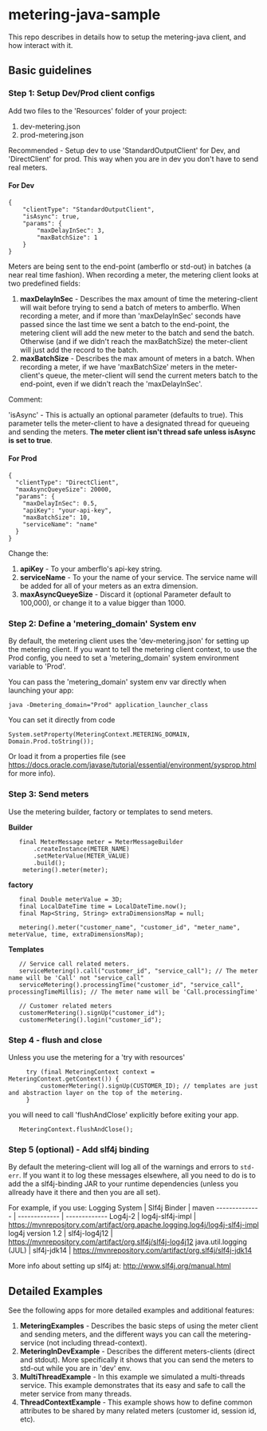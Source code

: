 # metering-java-sample
This repo describes in details how to setup the metering-java client, and how interact with it.

## Basic guidelines
### Step 1: Setup Dev/Prod client configs
Add two files to the 'Resources' folder of your project:
1. dev-metering.json
2. prod-metering.json

Recommended - Setup dev to use 'StandardOutputClient' for Dev, and 'DirectClient' for prod. This way when you are in 
dev you don't have to send real meters.

#### For Dev
```
{
    "clientType": "StandardOutputClient",
    "isAsync": true,
    "params": {
        "maxDelayInSec": 3,
        "maxBatchSize": 1
    }
}
```

Meters are being sent to the end-point (amberflo or std-out) in batches (a near real time fashion). When recording a meter, the metering client looks at two predefined fields:
1. **maxDelayInSec** - Describes the max amount of time the metering-client will wait before trying to send a batch of meters to amberflo. When recording a meter, and if more than 'maxDelayInSec' seconds have passed since the last time we sent a batch to the end-point, the metering client will add the new meter to the batch and send the batch. Otherwise (and if we didn't reach the maxBatchSize) the meter-client will just add the record to the batch.
2. **maxBatchSize** - Describes the max amount of meters in a batch. When recording a meter, if we have 'maxBatchSize' meters in the meter-client's queue, the meter-client will send the current meters batch to the end-point, even if we didn't reach the 'maxDelayInSec'.


Comment:

'isAsync' - This is actually an optional parameter (defaults to true). This parameter tells the meter-client to have a designated thread for queueing and sending the meters. **The meter client isn't thread safe unless isAsync is set to true**.


#### For Prod
```
{
  "clientType": "DirectClient",
  "maxAsyncQueyeSize": 20000,
  "params": {
    "maxDelayInSec": 0.5,
    "apiKey": "your-api-key",
    "maxBatchSize": 10,
    "serviceName": "name"
  }
}
```

Change the:
1. **apiKey** - To your amberflo's api-key string.
2. **serviceName** - To your the name of your service. The service name will be added for all of your meters as an extra dimension.
3. **maxAsyncQueyeSize** - Discard it (optional Parameter default to 100,000), or change it to a value bigger than 1000. 

### Step 2: Define a 'metering_domain' System env
By default, the metering client uses the 'dev-metering.json' for setting up the metering client. If you want to tell the
metering client context, to use the Prod config, you need to set a 'metering_domain' system environment variable to 
'Prod'.

You can pass the 'metering_domain' system env var directly when launching your app:
```
java -Dmetering_domain="Prod" application_launcher_class
```

You can set it directly from code
```
System.setProperty(MeteringContext.METERING_DOMAIN, Domain.Prod.toString());
```

Or load it from a properties file (see https://docs.oracle.com/javase/tutorial/essential/environment/sysprop.html for 
more info).

### Step 3: Send meters
Use the metering builder, factory or templates to send meters.

**Builder**
```
   final MeterMessage meter = MeterMessageBuilder
       .createInstance(METER_NAME)
       .setMeterValue(METER_VALUE)
       .build();
    metering().meter(meter);
```

**factory**
```
   final Double meterValue = 3D;
   final LocalDateTime time = LocalDateTime.now();
   final Map<String, String> extraDimensionsMap = null;
   
   metering().meter("customer_name", "customer_id", "meter_name", meterValue, time, extraDimensionsMap);
```

**Templates**
```
   // Service call related meters.
   serviceMetering().call("customer_id", "service_call"); // The meter name will be 'Call' not "service_call"
   serviceMetering().processingTime("customer_id", "service_call", processingTimeMillis); // The meter name will be 'Call.processingTime'

   // Customer related meters
   customerMetering().signUp("customer_id");
   customerMetering().login("customer_id");
```

### Step 4 - flush and close
Unless you use the metering for a 'try with resources'
```
     try (final MeteringContext context = MeteringContext.getContext()) {
         customerMetering().signUp(CUSTOMER_ID); // templates are just and abstraction layer on the top of the metering.
     }
```

you will need to call 'flushAndClose' explicitly before exiting your app.
```
   MeteringContext.flushAndClose();
```

### Step 5 (optional) - Add slf4j binding
By default the metering-client will log all of the warnings and errors to `std-err`. If you want it to log these messages elsewhere, all you need to do is to add the a slf4j-binding JAR to your runtime dependencies (unless you allready have it there and then you are all set).

For example, if you use:
Logging System | Slf4j Binder  | maven
-------------- | ------------- | -------------
Log4j-2 | log4j-slf4j-impl | https://mvnrepository.com/artifact/org.apache.logging.log4j/log4j-slf4j-impl
log4j version 1.2 | slf4j-log4j12 | https://mvnrepository.com/artifact/org.slf4j/slf4j-log4j12
java.util.logging (JUL) | slf4j-jdk14 | https://mvnrepository.com/artifact/org.slf4j/slf4j-jdk14

More info about setting up slf4j at: http://www.slf4j.org/manual.html


## Detailed Examples
See the following apps for more detailed examples and additional features:
1. **MeteringExamples** - Describes the basic steps of using the meter client and sending meters, and the different 
   ways you can call the metering-service (not including thread-context).
2. **MeteringInDevExample** - Describes the different meters-clients (direct and stdout). More specifically it shows 
   that you can send the meters to std-out while you are in 'dev' env.
3. **MultiThreadExample** - In this example we simulated a multi-threads service. This example demonstrates that its 
   easy and safe to call the meter service from many threads.
4. **ThreadContextExample** - This example shows how to define common attributes to be shared by many related meters 
   (customer id, session id, etc).


